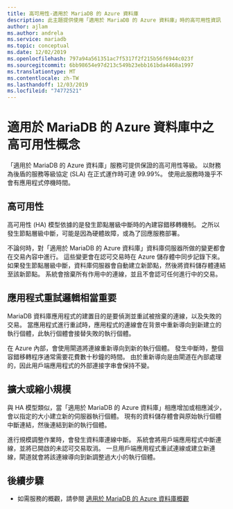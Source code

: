 ```yaml
---
title: 高可用性-適用於 MariaDB 的 Azure 資料庫
description: 此主題提供使用「適用於 MariaDB 的 Azure 資料庫」時的高可用性資訊
author: ajlam
ms.author: andrela
ms.service: mariadb
ms.topic: conceptual
ms.date: 12/02/2019
ms.openlocfilehash: 797a94a561351ac7f5317f2f215b56f6944c023f
ms.sourcegitcommit: 6bb98654e97d213c549b23ebb161bda4468a1997
ms.translationtype: MT
ms.contentlocale: zh-TW
ms.lasthandoff: 12/03/2019
ms.locfileid: "74772521"
---
```

# <a name="high-availability-concepts-in-azure-database-for-mariadb"></a>適用於 MariaDB 的 Azure 資料庫中之高可用性概念
「適用於 MariaDB 的 Azure 資料庫」服務可提供保證的高可用性等級。 以財務為後盾的服務等級協定 (SLA) 在正式運作時可達 99.99%。 使用此服務時幾乎不會有應用程式停機時間。

## <a name="high-availability"></a>高可用性
高可用性 (HA) 模型依據的是發生節點層級中斷時的內建容錯移轉機制。 之所以發生節點層級中斷，可能是因為硬體故障，或為了回應服務部署。

不論何時，對「適用於 MariaDB 的 Azure 資料庫」資料庫伺服器所做的變更都會在交易內容中進行。 這些變更會在認可交易時在 Azure 儲存體中同步記錄下來。 如果發生節點層級中斷，資料庫伺服器會自動建立新節點，然後將資料儲存體連結至該新節點。 系統會捨棄所有作用中的連線，並且不會認可任何進行中的交易。

## <a name="application-retry-logic-is-essential"></a>應用程式重試邏輯相當重要
MariaDB 資料庫應用程式的建置目的是要偵測並重試被捨棄的連線，以及失敗的交易。 當應用程式進行重試時，應用程式的連線會在背景中重新導向到新建立的執行個體，此執行個體會接替失敗的執行個體。

在 Azure 內部，會使用閘道將連線重新導向到新的執行個體。 發生中斷時，整個容錯移轉程序通常需要花費數十秒鐘的時間。 由於重新導向是由閘道在內部處理的，因此用戶端應用程式的外部連接字串會保持不變。

## <a name="scaling-up-or-down"></a>擴大或縮小規模
與 HA 模型類似，當「適用於 MariaDB 的 Azure 資料庫」相應增加或相應減少，會以指定的大小建立新的伺服器執行個體。 現有的資料儲存體會與原始執行個體中斷連結，然後連結到新的執行個體。

進行規模調整作業時，會發生資料庫連線中斷。 系統會將用戶端應用程式中斷連線，並將已開啟的未認可交易取消。 一旦用戶端應用程式重試連線或建立新連線，閘道就會將該連線導向到新調整過大小的執行個體。

## <a name="next-steps"></a>後續步驟
- 如需服務的概觀，請參閱 [適用於 MariaDB 的 Azure 資料庫概觀](overview.md)
